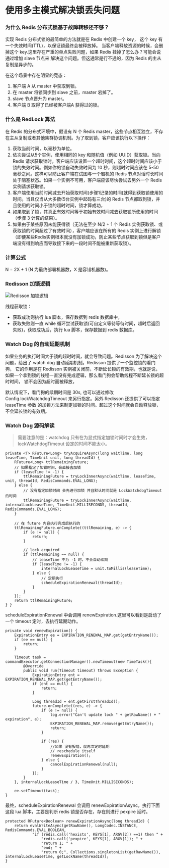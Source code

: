 使用多主模式解决锁丢失问题
===

### 为什么 Redis 分布式锁基于故障转移还不够？
实现 Redis 分布式锁的最简单的方法就是在 Redis 中创建一个 key， 这个 key 有一个失效时间(TTL)，以保证锁最终会被释放掉。
当客户端释放资源的时候，会删掉这个 key.这里存在严重的单点失败问题，如果 Redis 挂掉了怎么办？可能会说通过增加 slave 节点来
解决这个问题。但这通常是行不通的，因为 Redis 的主从复制是异步的。

在这个场景中存在明显的竞态：
1. 客户端 A 从 master 中获取到锁。
2. 在 master 将锁同步到 slave 之前，master 宕掉了。
3. slave 节点晋升为 master。
4. 客户端 B 取得了已经被客户端A 获得过的锁。


### 什么是 RedLock 算法

在 Redis 的分布式环境中，假设有 N 个 Redis master，这些节点相互独立，不存在主从复制或者其他集群协调机制。为了取到锁，客户应该执行以下操作：
1. 获取当前时间，以毫秒为单位。
2. 依次尝试从5个实例，使用相同的 key 和随机值（例如 UUID）获取锁。当向Redis 请求获取锁时，客户端应该设置一个超时时间，这个超时时间应该小于锁的失效时间。例如你的锁自动失效时间为 10 秒，则超时时间应该在 5-50 毫秒之间。这样可以防止客户端在试图与一个宕机的 Redis 节点对话时长时间处于阻塞状态。如果一个实例不可用，客户端应该尽快尝试去另外一个 Redis 实例请求获取锁。
3. 客户端使用当前时间减去开始获取时间(步骤1记录的时间)就得到获取锁使用的时间。当且仅当从大多数(5台实例中起码有三台)的 Redis 节点都取到锁，并且使用的时间小于锁的超时时间，锁才算成功，
4. 如果取到了锁，其真正有效时间等于初始有效时间减去获取锁所使用的时间（步骤 3 计算的结果）。
5. 如果由于某些原因未能获得锁（无法在至少 N/2 + 1 个 Redis 实例获取锁、或获取锁的时间超过了有效时间），客户端应该在所有的 Redis 实例上进行解锁（即便某些Redis实例根本就没有加锁成功，防止某些节点获取到锁但是客户端没有得到响应而导致接下来的一段时间不能被重新获取锁）。

### 计算公式

N = 2X + 1 (N 为最终部署机器数，X 是容错机器数)。

### Redisson 加锁逻辑

![Redisson 加锁逻辑](http://images.yuko.top/images/2022/02/27/816762-20210425105548419-1714180337.jpg)

线程获取锁：
* 获取成功则执行 lua 脚本，保存数据到 redis 数据库中，
* 获取失败则一直 while 循环尝试获取锁(可自定义等待等待时间，超时后返回失败)，获取成功后，执行 lua 脚本，保存数据到 redis 数据库。

### Watch Dog 的自动延期机制

如果业务的执行时间大于锁的超时时间，就会导致问题。Redisson 为了解决这个问题，给出了 watch dog 自动延期机制。Redisson 提供了一个监控锁的看门狗，
它的作用是在 Redisson 实例被关闭前，不断延长锁的有效期，也就是说，如果一个拿到锁的线程一直没有完成逻辑，那么看门狗会帮助线程不断延长锁的超时时间，
锁不会因为超时而被释放，

默认情况下，看门狗的续期时间是 30s, 也可以通过修改 Config.lockWatchdogTimeout 来另行指定。另外 Redisson 还提供了可以指定 leaseTime 参数
的加锁方法来制定加锁的时间。超过这个时间就会自动释放锁，不会延长锁的有效期。

### Watch Dog 源码解读

> 需要注意的是：watchdog 只有在为显式指定加锁时间时才会生效，lockWatchdogTimeout 设定的时间不能太小。


```
private <T> RFuture<Long> tryAcquireAsync(long waitTime, long leaseTime, TimeUnit unit, long threadId) {
    RFuture<Long> ttlRemainingFuture;
    // 如果指定了加锁时间，会直接去加锁
    if (leaseTime != -1) {
        ttlRemainingFuture = tryLockInnerAsync(waitTime, leaseTime, unit, threadId, RedisCommands.EVAL_LONG);
    } else {
        // 没有指定加锁时间 会先进行加锁 并且默认时间就是 LockWatchdogTimeout 的时间
        ttlRemainingFuture = tryLockInnerAsync(waitTime, internalLockLeaseTime, TimeUnit.MILLISECONDS, threadId, RedisCommands.EVAL_LONG);
    }
    
    // 在 future 内容执行完成后执行的
    ttlRemainingFuture.onComplete((ttlRemaining, e) -> {
        if (e != null) {
            return;
        }
        
        // lock acquired
        if (ttlRemaining == null) {
            // leaseTime 不为 -1 时，不会自动续期
            if (leaseTime != -1) {
                internalLockLeaseTime = unit.toMillis(leaseTime);
            } else {
                // 定期执行
                scheduleExpirationRenewal(threadId);
            }
        }
    });
    return ttlRemainingFuture;
} }
```

scheduleExpirationRenewal 中会调用 renewExpiration.这里可以看到是启动了一个 timeout 定时，去执行延期动作。

```
private void renewExpiration() {
    ExpirationEntry ee = EXPIRATION_RENEWAL_MAP.get(getEntryName());
    if (ee == null) {
        return;
    }
    
    Timeout task = commandExecutor.getConnectionManager().newTimeout(new TimeTask(){
        @Override
        public void run(Timeout timeout) throws Exception {
            ExpirationEntry ent = EXPIRATION_RENEWAL_MAP.get(getEntryName());
            if (ent == null) {
                return;
            }
            
            Long threadId = ent.getFirstThreadId();
            future.onComplete((res, e) -> {
                if (e != null) {
                    log.error("Can't update lock " + getRawName() + " expiration", e);
                    EXPIRATION_RENEWAL_MAP.remove(getEntryName());
                    return;
                }
                
                if (res) {
                    //如果 没有报错，就再次定时延期
                    // reschedule itself
                    renewExpiration();
                } else {
                    cancelExpirationRenewal(null);
                }
            });
        }
    }, internalLockLeaseTime / 3, TimeUnit.MILLISECONDS);
    
    ee.setTimeout(task);
}
```

最终，scheduleExpirationRenewal 会调用 renewExpirationAsync，执行下面这段 lua 脚本，主要是判断 redis 锁是否存在，存在则进行 pexpire 延时。

```
protected RFuture<Boolean> renewExpirationAsync(long threadId) {
    return evalWriteAsync(getRawName(), LongCodec.INSTANCE, RedisCommands.EVAL_BOOLEAN, 
            "if (redis.call('hexists', KEYS[1], ARGV[2]) ==1) then " + 
                "redis.call('pexpire', KEYS[1], ARGV[1]); " +
                "return 1; " +
                "end; " + 
                "return 0;", Collections.singletonList(getRawName()), internalLockLeaseTime, getLockName(threadId));
}
```

